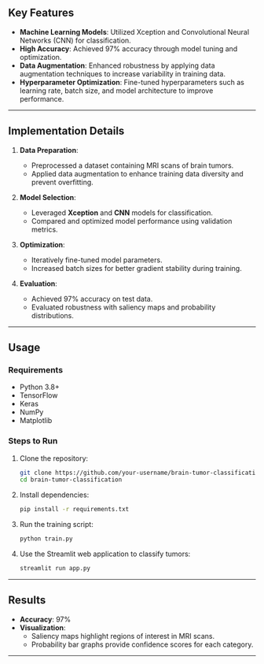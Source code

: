 ## Key Features
- **Machine Learning Models**: Utilized Xception and Convolutional Neural Networks (CNN) for classification.
- **High Accuracy**: Achieved 97% accuracy through model tuning and optimization.
- **Data Augmentation**: Enhanced robustness by applying data augmentation techniques to increase variability in training data.
- **Hyperparameter Optimization**: Fine-tuned hyperparameters such as learning rate, batch size, and model architecture to improve performance.

---

## Implementation Details
1. **Data Preparation**:
   - Preprocessed a dataset containing MRI scans of brain tumors.
   - Applied data augmentation to enhance training data diversity and prevent overfitting.

2. **Model Selection**:
   - Leveraged **Xception** and **CNN** models for classification.
   - Compared and optimized model performance using validation metrics.

3. **Optimization**:
   - Iteratively fine-tuned model parameters.
   - Increased batch sizes for better gradient stability during training.

4. **Evaluation**:
   - Achieved 97% accuracy on test data.
   - Evaluated robustness with saliency maps and probability distributions.

---

## Usage
### Requirements
- Python 3.8+
- TensorFlow
- Keras
- NumPy
- Matplotlib

### Steps to Run
1. Clone the repository:
   ```bash
   git clone https://github.com/your-username/brain-tumor-classification.git
   cd brain-tumor-classification
   ```
2. Install dependencies:
   ```bash
   pip install -r requirements.txt
   ```
3. Run the training script:
   ```bash
   python train.py
   ```
4. Use the Streamlit web application to classify tumors:
   ```bash
   streamlit run app.py
   ```

---

## Results
- **Accuracy**: 97%
- **Visualization**:
   - Saliency maps highlight regions of interest in MRI scans.
   - Probability bar graphs provide confidence scores for each category.

---
